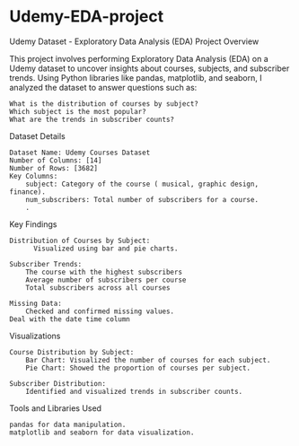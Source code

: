 # Udemy-EDA-project
Udemy Dataset - Exploratory Data Analysis (EDA)
Project Overview

This project involves performing Exploratory Data Analysis (EDA) on a Udemy dataset to uncover insights about courses, subjects, and subscriber trends. Using Python libraries like pandas, matplotlib, and seaborn, I analyzed the dataset to answer questions such as:

    What is the distribution of courses by subject?
    Which subject is the most popular?
    What are the trends in subscriber counts?

Dataset Details

    Dataset Name: Udemy Courses Dataset
    Number of Columns: [14]
    Number of Rows: [3682]
    Key Columns:
        subject: Category of the course ( musical, graphic design, finance).
        num_subscribers: Total number of subscribers for a course.
        .

Key Findings

    Distribution of Courses by Subject:
          Visualized using bar and pie charts.

    Subscriber Trends:
        The course with the highest subscribers
        Average number of subscribers per course
        Total subscribers across all courses

    Missing Data:
        Checked and confirmed missing values.
    Deal with the date time column

Visualizations

    Course Distribution by Subject:
        Bar Chart: Visualized the number of courses for each subject.
        Pie Chart: Showed the proportion of courses per subject.

    Subscriber Distribution:
        Identified and visualized trends in subscriber counts.

Tools and Libraries Used

    pandas for data manipulation.
    matplotlib and seaborn for data visualization.
    
